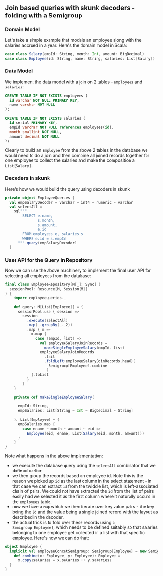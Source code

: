 ## Join based queries with skunk decoders - folding with a Semigroup

### Domain Model

Let's take a simple example that models an employee along with the salaries accrued in a year. Here's the domain model in Scala:

```scala
case class Salary(empId: String, month: Int, amount: BigDecimal)
case class Employee(id: String, name: String, salaries: List[Salary])
```

### Data Model

We implement the data model with a join on 2 tables - `employees` and `salaries`:

```sql
CREATE TABLE IF NOT EXISTS employees (
  id varchar NOT NULL PRIMARY KEY,
  name varchar NOT NULL
);
 
CREATE TABLE IF NOT EXISTS salaries (
  id serial PRIMARY KEY,
  empId varchar NOT NULL references employees(id),
  month smallint NOT NULL,
  amount decimal NOT NULL
);
```

Clearly to build an `Employee` from the above 2 tables in the database we would need to do a join and then combine all joined records together for one employee to collect the salaries and make the composition a `List[Salary]`.

### Decoders in skunk

Here's how we would build the query using decoders in skunk:

```scala
private object EmployeeQueries {
  val empSalaryDecoder = varchar ~ int4 ~ numeric ~ varchar
  val selectAll =
    sql"""
        SELECT e.name,
               s.month,
               s.amount,
               e.id
        FROM employees e, salaries s
        WHERE e.id = s.empId
      """.query(empSalaryDecoder)
  }
``` 

### User API for the Query in Repository

Now we can use the above machinery to implement the final user API for selecting all employees from the database:
 
```scala
final class EmployeeRepository[M[_]: Sync] (
  sessionPool: Resource[M, Session[M]]
) {
    import EmployeeQueries._

    def query: M[List[Employee]] = {
      sessionPool.use { session =>
        session
          .execute(selectAll)
          .map(_.groupBy(_._2))
          .map { m =>
            m.map {
              case (empId, list) =>
                val employeeSalaryJoinRecords =
                  makeSingleEmployeeSalary(empId, list)
                employeeSalaryJoinRecords
                  .tail
                  .foldLeft(employeeSalaryJoinRecords.head)(
                    Semigroup[Employee].combine
                   )
            }.toList
          }
        }
    }

    private def makeSingleEmployeeSalary(
    
      empId: String,
      empSalaries: List[String ~ Int ~ BigDecimal ~ String]
      
    ): List[Employee] = {
      empSalaries.map {
        case ename ~ month ~ amount ~ eid =>
          Employee(eid, ename, List(Salary(eid, month, amount)))
      }
    }
}
``` 

Note what happens in the above implementation:

* we execute the database query using the `selectAll` combinator that we defined earlier
* we then group the records based on employee id. Note this is the reason we picked up `id` as the last column in the select statement - in that case we can extract `id` from the twiddle list, which is left-associated chain of pairs. We could not have extracted the `id` from the list of pairs easily had we selected it as the first column where it naturally occurs in the `employees` table.
* now we have a `Map` which we then iterate over key value pairs - the key being the `id` and the value being a single joined record with the layout as described in the decoder.
* the actual trick is to fold over these records using a `Semigroup[Employee]`, which needs to be defined suitably so that salaries belonging to one employee get collected in a list with that specific employee. Here's how we can do that:

```scala
object Employee {
  implicit val employeeConcatSemigroup: Semigroup[Employee] = new Semigroup[Employee] {
    def combine(x: Employee, y: Employee): Employee =
      x.copy(salaries = x.salaries ++ y.salaries)
  }
}
```